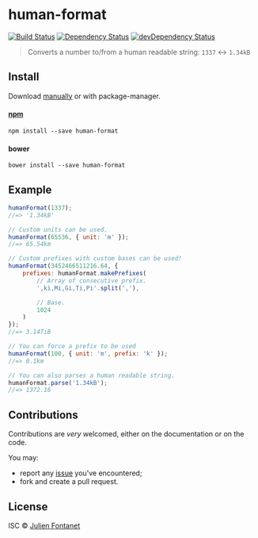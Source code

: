 # human-format

[![Build Status](https://img.shields.io/travis/julien-f/human-format/master.svg)](http://travis-ci.org/julien-f/human-format)
[![Dependency Status](https://david-dm.org/julien-f/human-format/status.svg?theme=shields.io)](https://david-dm.org/julien-f/human-format)
[![devDependency Status](https://david-dm.org/julien-f/human-format/dev-status.svg?theme=shields.io)](https://david-dm.org/julien-f/human-format#info=devDependencies)

> Converts a number to/from a human readable string: `1337` ↔ `1.34kB`


## Install

Download [manually](https://github.com/julien-f/human-format/releases) or with package-manager.

#### [npm](https://npmjs.org/package/human-format)

```
npm install --save human-format
```

#### bower

```
bower install --save human-format
```

## Example

```javascript
humanFormat(1337);
//=> '1.34kB'

// Custom units can be used.
humanFormat(65536, { unit: 'm' });
//=> 65.54km

// Custom prefixes with custom bases can be used!
humanFormat(3452466511216.64, {
	prefixes: humanFormat.makePrefixes(
		// Array of consecutive prefix.
		',ki,Mi,Gi,Ti,Pi'.split(','),

		// Base.
		1024
	)
});
//=> 3.14TiB

// You can force a prefix to be used
humanFormat(100, { unit: 'm', prefix: 'k' });
//=> 0.1km

// You can also parses a human readable string.
humanFormat.parse('1.34kB');
//=> 1372.16
```

## Contributions

Contributions are *very* welcomed, either on the documentation or on
the code.

You may:

- report any [issue](https://github.com/julien-f/human-format/issues)
  you've encountered;
- fork and create a pull request.

## License

ISC © [Julien Fontanet](http://julien.isonoe.net)
